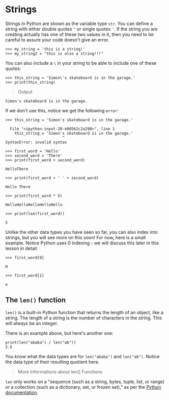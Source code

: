 # Strings

Strings in Python are shown as the variable type `str`. You can define a string with either double quotes `"` or single quotes `'`. If the string you are creating actually has one of these two values in it, then you need to be careful to assure your code doesn't give an error.

```
>>> my_string = 'this is a string!'
>>> my_string2 = "this is also a string!!!"
```

You can also include a `\` in your string to be able to include one of these quotes:

```
>>> this_string = 'Simon\'s skateboard is in the garage.'
>>> print(this_string)
```

> Output

```
Simon's skateboard is in the garage.
```

If we don't use this, notice we get the following `error`:

```
>>> this_string = 'Simon's skateboard is in the garage.'

  File "<ipython-input-20-e80562c2a290>", line 1
    this_string = 'Simon's skateboard is in the garage.'
                         ^
SyntaxError: invalid syntax
```

```
>>> first_word = 'Hello'
>>> second_word = 'There'
>>> print(first_word + second_word)

HelloThere

>>> print(first_word + ' ' + second_word)

Hello There

>>> print(first_word * 5)

HelloHelloHelloHelloHello

>>> print(len(first_word))

5
```

Unlike the other data types you have seen so far, you can also index into strings, but you will see more on this soon! For now, here is a small example. Notice Python uses 0 indexing - we will discuss this later in this lesson in detail.

```
>>> first_word[0]

H

>>> first_word[1]

e
```

## The `len()` function

`len()` is a built-in Python function that returns the length of an object, like a string. The length of a string is the number of characters in the string. This will always be an integer.

There is an example above, but here's another one:

```
print(len("ababa") / len("ab"))
2.5
```

You know what the data types are for `len("ababa")` and `len("ab")`. Notice the data type of their resulting quotient here.

> More Informations about len() Functions

`len` only works on a "sequence (such as a string, bytes, tuple, list, or range) or a collection (such as a dictionary, set, or frozen set)," as per the [Python documentation](https://docs.python.org/2/library/functions.html#len).
